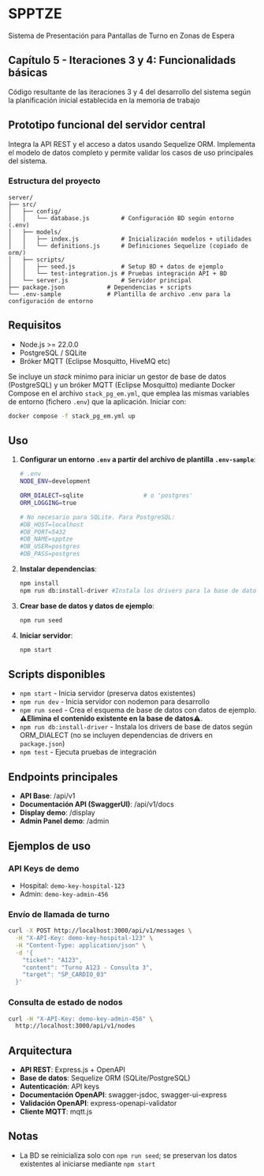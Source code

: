 # SPPTZE
Sistema de Presentación para Pantallas de Turno en Zonas de Espera

## Capítulo 5 - Iteraciones 3 y 4: Funcionalidads básicas
Código resultante de las iteraciones 3 y 4 del desarrollo del sistema según la planificación inicial establecida en la memoria de trabajo

## Prototipo funcional del servidor central
Integra la API REST y el acceso a datos usando Sequelize ORM. Implementa el modelo de datos completo y permite validar los casos de uso principales del sistema.

### Estructura del proyecto
```
server/
├── src/
│   ├── config/
│   │   └── database.js         # Configuración BD según entorno (.env)
│   ├── models/
│   │   ├── index.js            # Inicialización modelos + utilidades
│   │   └── definitions.js      # Definiciones Sequelize (copiado de orm/)
│   ├── scripts/
│   │   ├── seed.js             # Setup BD + datos de ejemplo
│   │   └── test-integration.js # Pruebas integración API + BD
│   └── server.js               # Servidor principal
├── package.json            # Dependencias + scripts
└── .env-sample             # Plantilla de archivo .env para la configuración de entorno
```

## Requisitos
- Node.js >= 22.0.0
- PostgreSQL / SQLite
- Bróker MQTT (Eclipse Mosquitto, HiveMQ etc)

Se incluye un *stack* mínimo para iniciar un gestor de base de datos (PostgreSQL) y un bróker MQTT (Eclipse Mosquitto) mediante Docker Compose en el archivo `stack_pg_em.yml`, que emplea las mismas variables de entorno (fichero `.env`) que la aplicación. Iniciar con:
   ```bash
   docker compose -f stack_pg_em.yml up
   ```

## Uso
1. **Configurar un entorno `.env` a partir del archivo de plantilla `.env-sample`**:
   ```bash
   # .env
   NODE_ENV=development
   
   ORM_DIALECT=sqlite                 # o 'postgres'
   ORM_LOGGING=true
   
   # No necesario para SQLite. Para PostgreSQL:
   #DB_HOST=localhost
   #DB_PORT=5432
   #DB_NAME=spptze
   #DB_USER=postgres
   #DB_PASS=postgres
   ```

2. **Instalar dependencias**:
   ```bash
   npm install
   npm run db:install-driver #Instala los drivers para la base de datos según ORM_DIALECT
   ```

3. **Crear base de datos y datos de ejemplo**:
   ```bash
   npm run seed
   ```

4. **Iniciar servidor**:
   ```bash
   npm start
   ```

## Scripts disponibles
- `npm start` - Inicia servidor (preserva datos existentes)
- `npm run dev` - Inicia servidor con nodemon para desarrollo
- `npm run seed` - Crea el esquema de base de datos con datos de ejemplo. ⚠️**Elimina el contenido existente en la base de datos**⚠️.
- `npm run db:install-driver` - Instala los drivers de base de datos según ORM_DIALECT (no se incluyen dependencias de drivers en `package.json`)
- `npm test` - Ejecuta pruebas de integración

## Endpoints principales
- **API Base**: /api/v1
- **Documentación API (SwaggerUI)**: /api/v1/docs
- **Display demo**: /display
- **Admin Panel demo**: /admin

## Ejemplos de uso

### API Keys de demo
- Hospital: `demo-key-hospital-123`
- Admin: `demo-key-admin-456`

### Envío de llamada de turno
```bash
curl -X POST http://localhost:3000/api/v1/messages \
  -H "X-API-Key: demo-key-hospital-123" \
  -H "Content-Type: application/json" \
  -d '{
    "ticket": "A123",
    "content": "Turno A123 - Consulta 3",
    "target": "SP_CARDIO_03"
  }'
```

### Consulta de estado de nodos
```bash
curl -H "X-API-Key: demo-key-admin-456" \
  http://localhost:3000/api/v1/nodes
```

## Arquitectura
- **API REST**: Express.js + OpenAPI
- **Base de datos**: Sequelize ORM (SQLite/PostgreSQL)
- **Autenticación**: API keys
- **Documentación OpenAPI**: swagger-jsdoc, swagger-ui-express
- **Validación OpenAPI**: express-openapi-validator
- **Cliente MQTT**: mqtt.js

## Notas
- La BD se reinicializa solo con `npm run seed`; se preservan los datos existentes al iniciarse mediante `npm start`
